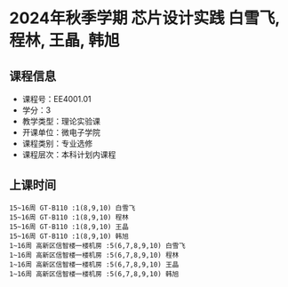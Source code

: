 # 2024年秋季学期 芯片设计实践 白雪飞, 程林, 王晶, 韩旭






## 课程信息

- 课程号：EE4001.01
- 学分：3
- 教学类型：理论实验课
- 开课单位：微电子学院
- 课程类别：专业选修
- 课程层次：本科计划内课程

## 上课时间

```
15~16周 GT-B110 :1(8,9,10) 白雪飞
15~16周 GT-B110 :1(8,9,10) 程林
15~16周 GT-B110 :1(8,9,10) 王晶
15~16周 GT-B110 :1(8,9,10) 韩旭
1~16周 高新区信智楼一楼机房 :5(6,7,8,9,10) 白雪飞
1~16周 高新区信智楼一楼机房 :5(6,7,8,9,10) 程林
1~16周 高新区信智楼一楼机房 :5(6,7,8,9,10) 王晶
1~16周 高新区信智楼一楼机房 :5(6,7,8,9,10) 韩旭
```

